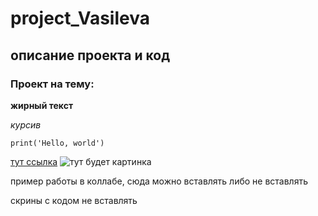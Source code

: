 # project_Vasileva 
## описание проекта и код
### Проект на тему:

**жирный текст**

*курсив*

```{python}
print('Hello, world')
```

[тут ссылка](https\:google.com)
![тут будет картинка](https://cdnimg.rg.ru/img/content/161/31/13/kinopoisk.ru-Shrek-13985_d_850.jpg)

пример работы в коллабе, сюда можно вставлять либо не вставлять

скрины с кодом не вставлять

